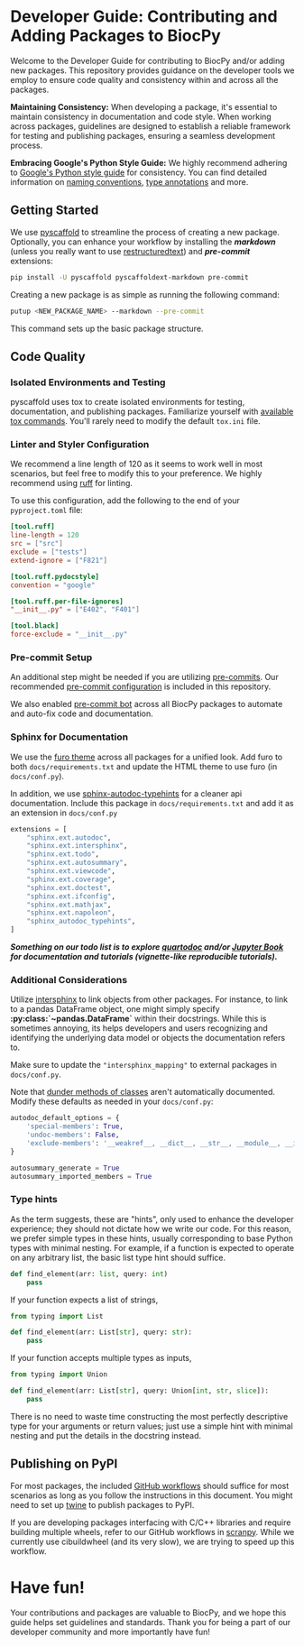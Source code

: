 # Developer Guide: Contributing and Adding Packages to BiocPy

Welcome to the Developer Guide for contributing to BiocPy and/or adding new packages. This repository provides guidance on the developer tools we employ to ensure code quality and consistency within and across all the packages.

**Maintaining Consistency:**
When developing a package, it's essential to maintain consistency in documentation and code style. When working across packages, guidelines are designed to establish a reliable framework for testing and publishing packages, ensuring a seamless development process.

**Embracing Google's Python Style Guide:**
We highly recommend adhering to [Google's Python style guide](https://google.github.io/styleguide/pyguide.html) for consistency. You can find detailed information on [naming conventions](https://google.github.io/styleguide/pyguide.html#3164-guidelines-derived-from-guidos-recommendations), [type annotations](https://google.github.io/styleguide/pyguide.html#319-type-annotations) and more.

## Getting Started
We use [pyscaffold](pyscaffold.org/) to streamline the process of creating a new package. Optionally, you can enhance your workflow by installing the ***markdown*** (unless you really want to use [restructuredtext](https://docutils.sourceforge.io/rst.html)) and ***pre-commit*** extensions:

```bash
pip install -U pyscaffold pyscaffoldext-markdown pre-commit
```

Creating a new package is as simple as running the following command:

```bash
putup <NEW_PACKAGE_NAME> --markdown --pre-commit
```

This command sets up the basic package structure.

## Code Quality

### Isolated Environments and Testing
pyscaffold uses tox to create isolated environments for testing, documentation, and publishing packages. Familiarize yourself with [available tox commands](https://pyscaffold.org/en/stable/features.html). You'll rarely need to modify the default `tox.ini` file.

### Linter and Styler Configuration
We recommend a line length of 120 as it seems to work well in most scenarios, but feel free to modify this to your preference. We highly recommend using [ruff](https://beta.ruff.rs/docs/) for linting. 

To use this configuration, add the following to the end of  your `pyproject.toml` file:

```toml
[tool.ruff]
line-length = 120
src = ["src"]
exclude = ["tests"]
extend-ignore = ["F821"]

[tool.ruff.pydocstyle]
convention = "google"

[tool.ruff.per-file-ignores]
"__init__.py" = ["E402", "F401"]

[tool.black]
force-exclude = "__init__.py"
```

### Pre-commit Setup
An additional step might be needed if you are utilizing [pre-commits](https://pre-commit.com/). Our recommended [pre-commit configuration](./pre-commit-template.yml) is included in this repository. 

We also enabled [pre-commit bot](https://pre-commit.ci/) across all BiocPy packages to automate and auto-fix code and documentation.

### Sphinx for Documentation
We use the [furo theme](https://github.com/pradyunsg/furo) across all packages for a unified look. Add furo to both `docs/requirements.txt` and update the HTML theme to use furo (in `docs/conf.py`).

In addition, we use [sphinx-autodoc-typehints](https://github.com/tox-dev/sphinx-autodoc-typehints) for a cleaner api documentation. Include this package in `docs/requirements.txt` and add it as an extension in `docs/conf.py`

```python
extensions = [
    "sphinx.ext.autodoc",
    "sphinx.ext.intersphinx",
    "sphinx.ext.todo",
    "sphinx.ext.autosummary",
    "sphinx.ext.viewcode",
    "sphinx.ext.coverage",
    "sphinx.ext.doctest",
    "sphinx.ext.ifconfig",
    "sphinx.ext.mathjax",
    "sphinx.ext.napoleon",
    "sphinx_autodoc_typehints",
]
```

***Something on our todo list is to explore [quartodoc](https://github.com/machow/quartodoc) and/or [Jupyter Book](https://jupyterbook.org/en/stable/intro.html) for documentation and tutorials (vignette-like reproducible tutorials).***

### Additional Considerations
Utilize [intersphinx](https://www.sphinx-doc.org/en/master/usage/extensions/intersphinx.html) to link objects from other packages. For instance, to link to a pandas DataFrame object, one might simply specify **:py:class:\`~pandas.DataFrame\`** within their docstrings. While this is sometimes annoying, its helps developers and users recognizing and identifying the underlying data model or objects the documentation refers to.

Make sure to update the `"intersphinx_mapping"` to external packages in `docs/conf.py`.

Note that [dunder methods of classes](https://docs.python.org/3/reference/datamodel.html#) aren't automatically documented. Modify these defaults as needed in your `docs/conf.py`:

```python
autodoc_default_options = {
    'special-members': True,
    'undoc-members': False,
    'exclude-members': '__weakref__, __dict__, __str__, __module__, __init__'
}

autosummary_generate = True
autosummary_imported_members = True
```

### Type hints

As the term suggests, these are "hints", only used to enhance the developer experience; they should not dictate how we write our code. For this reason, we prefer simple types in these hints, usually corresponding to base Python types with minimal nesting. For example, if a function is expected to operate on any arbitrary list, the basic list type hint should suffice. 

```python
def find_element(arr: list, query: int)
    pass
```

If your function expects a list of strings, 

```py
from typing import List

def find_element(arr: List[str], query: str):
    pass
```

If your function accepts multiple types as inputs, 

```py
from typing import Union

def find_element(arr: List[str], query: Union[int, str, slice]):
    pass
```

There is no need to waste time constructing the most perfectly descriptive type for your arguments or return values; just use a simple hint with minimal nesting and put the details in the docstring instead. 

## Publishing on PyPI
For most packages, the included [GitHub workflows](./workflows/) should suffice for most scenarios as long as you follow the instructions in this document. You might need to set up [twine](https://twine.readthedocs.io/en/stable/) to publish packages to PyPI.

If you are developing packages interfacing with C/C++ libraries and require building multiple wheels, refer to our GitHub workflows in [scranpy](https://github.com/BiocPy/scranpy). While we currently use cibuildwheel (and its very slow), we are trying to speed up this workflow.

# Have fun!
Your contributions and packages are valuable to BiocPy, and we hope this guide helps set guidelines and standards. Thank you for being a part of our developer community and more importantly have fun!
